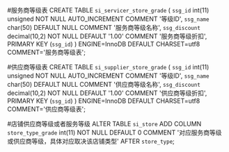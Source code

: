 
#服务商等级表
CREATE TABLE `si_servicer_store_grade` (
  `ssg_id` int(11) unsigned NOT NULL AUTO_INCREMENT COMMENT '等级ID',
  `ssg_name` char(50) DEFAULT NULL COMMENT '服务商等级名称',
  `ssg_discount` decimal(10,2) NOT NULL DEFAULT '1.00' COMMENT '服务商等级折扣',
  PRIMARY KEY (`ssg_id`)
) ENGINE=InnoDB DEFAULT CHARSET=utf8 COMMENT='服务商等级表';

#供应商等级表
CREATE TABLE `si_supplier_store_grade` (
  `ssg_id` int(11) unsigned NOT NULL AUTO_INCREMENT COMMENT '等级ID',
  `ssg_name` char(50) DEFAULT NULL COMMENT '供应商等级名称',
  `ssg_discount` decimal(10,2) NOT NULL DEFAULT '1.00' COMMENT '供应商等级折扣',
  PRIMARY KEY (`ssg_id`)
) ENGINE=InnoDB DEFAULT CHARSET=utf8 COMMENT='供应商等级表';

#店铺供应商等级或者服务等级
ALTER TABLE `si_store`
ADD COLUMN `store_type_grade`  int(11) NOT NULL DEFAULT 0 COMMENT '对应服务商等级或供应商等级，具体对应取决该店铺类型' AFTER `store_type`;

